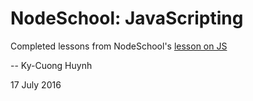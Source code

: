 # NodeSchool: JavaScripting

Completed lessons from NodeSchool's [lesson on JS](https://github.com/sethvincent/javascripting)

-- Ky-Cuong Huynh

   17 July 2016
